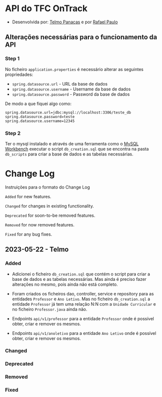 # API do TFC OnTrack

- Desenvolvida por: [Telmo Panaças](https://github.com/telmo-a22001972) e por [Rafael Paulo](https://github.com/rafaelpaulo22001810)

## Alterações necessárias para o funcionamento da API

### Step 1
No ficheiro `application.properties` é necessário alterar as seguintes propriedades:

- `spring.datasource.url` - URL da base de dados
- `spring.datasource.username` - Username da base de dados
- `spring.datasource.password` - Password da base de dados

De modo a que fiquei algo como:

```
spring.datasource.url=jdbc:mysql://localhost:3306/teste_db
spring.datasource.password=teste
spring.datasource.username=12345
```

### Step 2

Ter o mysql instalado e através de uma ferramenta como o [MySQL Workbench](https://dev.mysql.com/downloads/workbench/) executar o script `db_creation.sql` que se encontra na pasta `db_scripts` para criar a base de dados e as tabelas necessárias.


# Change Log
Instruições para o formato do Change Log

`Added` for new features.

`Changed` for changes in existing functionality.

`Deprecated` for soon-to-be removed features.

`Removed` for now removed features.

`Fixed`  for any bug fixes.

## 2023-05-22 - Telmo

###  Added
- Adicionei o ficheiro `db_creation.sql` que contém o script para criar a base de dados e as tabelas necessárias.
Mas ainda é preciso fazer alterações no mesmo, pois ainda não está completo.


- Foram criados os ficheiros dao, controller, service e repository para as entidades `Professor` e `Ano Letivo`.
Mas no ficheiro `db_creation.sql` a entidade `Professor` já tem uma relação N:N com a `Unidade Curricular` e 
no ficheiro `Professor.java` ainda não.


- Endpoints `api/v1/professor` para a entidade `Professor` onde é possível obter, criar e remover os mesmos. 


- Endpoints `api/v1/anoletivo` para a entidade `Ano Letivo` onde é possível obter, criar e remover os mesmos.
### Changed

### Deprecated

### Removed

### Fixed